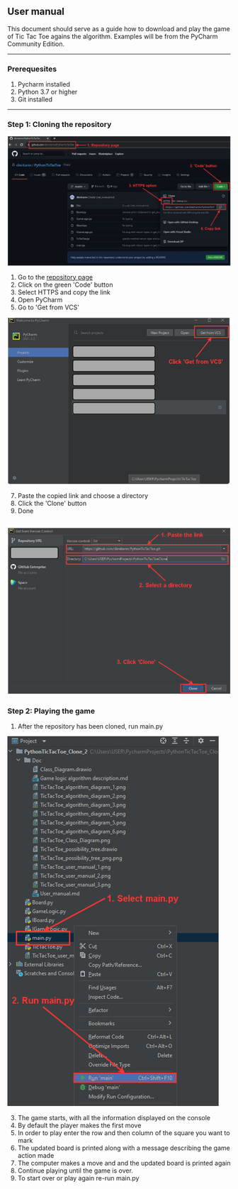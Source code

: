 ## User manual

This document should serve as a guide how to download and play the game of
Tic Tac Toe agains the algorithm. Examples will be from the PyCharm Community
Edition.

---
### Prerequesites

1. Pycharm installed
2. Python 3.7 or higher
3. Git installed

---
### Step 1: Cloning the repository

![picture guide](https://github.com/dimitarnn/PythonTicTacToe/blob/master/Doc/TicTacToe_user_manual_1.png)

1. Go to the [repository page](https://github.com/dimitarnn/PythonTicTacToe)
2. Click on the green 'Code' button
3. Select HTTPS and copy the link
4. Open PyCharm
5. Go to 'Get from VCS'

![picture guide](https://github.com/dimitarnn/PythonTicTacToe/blob/master/Doc/TicTacToe_user_manual_2.png)

7. Paste the copied link and choose a directory
8. Click the 'Clone' button
9. Done

![picture_guide](https://github.com/dimitarnn/PythonTicTacToe/blob/master/Doc/TicTacToe_user_manual_3.png)
---

### Step 2: Playing the game

1. After the repository has been cloned, run main.py

![picture guide](https://github.com/dimitarnn/PythonTicTacToe/blob/master/Doc/TicTacToe_user_manual_4.png)

3. The game starts, with all the information displayed
on the console
3. By default the player makes the first move
4. In order to play enter the row and then column of the square
you want to mark
5. The updated board is printed along with a message describing the game
action made
7. The computer makes a move and and the updated board is printed again
8. Continue playing until the game is over.
9. To start over or play again re-run main.py
